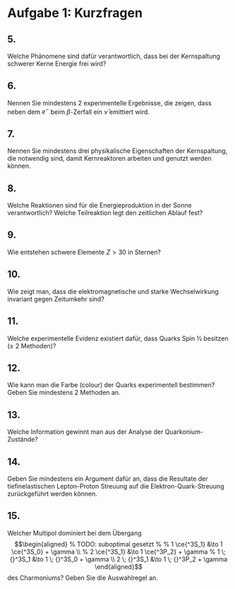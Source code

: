 # Aufgabe 1: Kurzfragen

## 5.

Welche Phänomene sind dafür verantwortlich, dass bei der Kernspaltung
schwerer Kerne Energie frei wird?

## 6.

Nennen Sie mindestens 2 experimentelle Ergebnisse, die zeigen, dass
neben dem $e^-$ beim $\beta$-Zerfall ein $\bar\nu$ emittiert wird.

## 7.

Nennen Sie mindestens drei physikalische Eigenschaften der Kernspaltung,
die notwendig sind, damit Kernreaktoren arbeiten und genutzt werden
können.

## 8.

Welche Reaktionen sind für die Energieproduktion in der Sonne
verantwortlich? Welche Teilreaktion legt den zeitlichen Ablauf fest?

## 9.

Wie entstehen schwere Elemente $Z > 30$ in Sternen?

## 10.

Wie zeigt man, dass die elektromagnetische und starke Wechselwirkung
invariant gegen Zeitumkehr sind?

## 11.

Welche experimentelle Evidenz existiert dafür, dass Quarks Spin ½
besitzen (≥ 2 Methoden)?

## 12.

Wie kann man die Farbe (colour) der Quarks experimentell bestimmen?
Geben Sie mindestens 2 Methoden an.

## 13.

Welche Information gewinnt man aus der Analyse der Quarkonium-Zustände?

## 14.

Geben Sie mindestens ein Argument dafür an, dass die Resultate der
tiefinelastischen Lepton-Proton Streuung auf die Elektron-Quark-Streuung
zurückgeführt werden können.

## 15.

Welcher Multipol dominiert bei dem Übergang $$\begin{aligned}
        % TODO: suboptimal gesetzt
        %
        % 1 \ce{^3S_1} &\to 1 \ce{^3S_0} + \gamma \\
        % 2 \ce{^3S_1} &\to 1 \ce{^3P_2} + \gamma
        %
        1 \; {}^3S_1 &\to 1 \; {}^3S_0 + \gamma \\
        2 \; {}^3S_1 &\to 1 \; {}^3P_2 + \gamma
    \end{aligned}$$ des Charmoniums? Geben Sie die Auswahlregel an.
